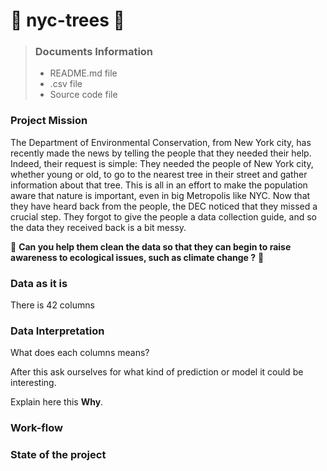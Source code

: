 # :deciduous_tree: nyc-trees :deciduous_tree:

> ### Documents Information ###
> * README.md file
> * .csv file
> * Source code file


### Project Mission

The Department of Environmental Conservation, from New York city, has recently made the news by telling the people that they needed their help. Indeed, their request is simple: They needed the people of New York city, whether young or old, to go to the nearest tree in their street and gather information about that tree. This is all in an effort to make the population aware that nature is important, even in big Metropolis like NYC. Now that they have heard back from the people, the DEC noticed that they missed a crucial step. They forgot to give the people a data collection guide, and so the data they received back is a bit messy.

:deciduous_tree: **Can you help them clean the data so that they can begin to raise awareness to ecological issues, such as climate change ?** :deciduous_tree:

### Data as it is

There is 42 columns

### Data Interpretation 

What does each columns means?

After this ask ourselves for what kind of prediction or model it could be interesting.

Explain here this **Why**.


### Work-flow ###

### State of the project
